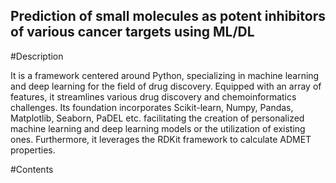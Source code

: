 ## Prediction of small molecules as potent inhibitors of various cancer targets using ML/DL

#Description

It is a framework centered around Python, specializing in machine learning and deep learning for the field of drug discovery. Equipped with an array of features, it streamlines various drug discovery and chemoinformatics challenges. Its foundation incorporates Scikit-learn, Numpy, Pandas, Matplotlib, Seaborn, PaDEL etc. facilitating the creation of personalized machine learning and deep learning models or the utilization of existing ones. Furthermore, it leverages the RDKit framework to calculate ADMET properties.

#Contents
